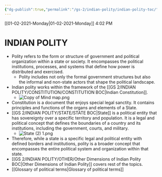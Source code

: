 ```yaml
---
{"dg-publish":true,"permalink":"/gs-2/indian-polity/indian-polity-toc/"}
---
```


[[01-02-2021-Monday\|01-02-2021-Monday]]  4:02 PM

# INDIAN POLITY
- Polity refers to the form or structure of government and political organization within a state or society. It encompasses the political institutions, processes, and systems that define how power is distributed and exercised. 
	- Polity includes not only the formal government structures but also the informal and non-state actors that shape the political landscape. 
- Indian polity works within the framework of the [[GS 2/INDIAN POLITY/CONSTITUTION/CONSTITUTION BOC\|Indian Constitution]]. 
	- ![Copy of Mind map.png](/img/user/Attachments/Copy%20of%20Mind%20map.png)
- Constitution is a document that enjoys special legal sanctity. It contains principles and functions of the organs and elements of a State.
- [[GS 2/INDIAN POLITY/STATE/STATE BOC\|State]] is a political entity that has sovereignty over a specific territory and population. It is a legal and political concept that defines the boundaries of a country and its institutions, including the government, courts, and military.
	- ![State (2) 1.png](/img/user/Attachments/State%20(2)%201.png)
- Therefore, while a state is a specific legal and political entity with defined borders and institutions, polity is a broader concept that encompasses the entire political system and organization within that state.
- [[GS 2/INDIAN POLITY/OTHER/Other Dimensions of Indian Polity BOC\|Other Dimensions of Indian Polity]] covers rest of the topics.
- [[Glossary of political terms\|Glossary of political terms]]








